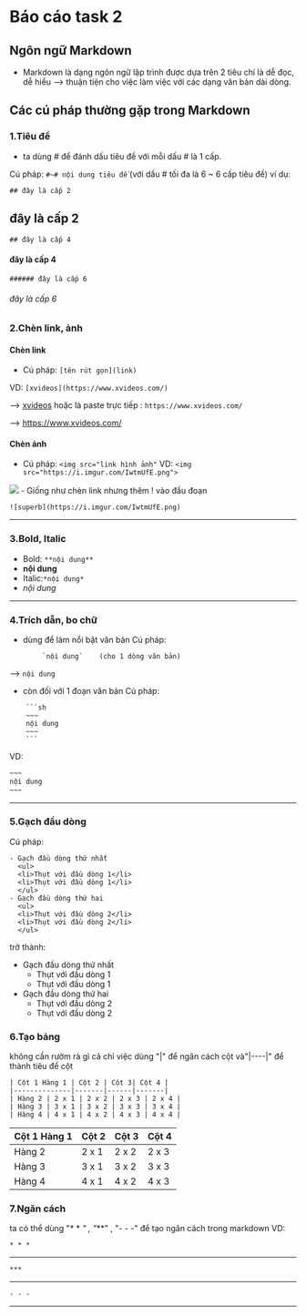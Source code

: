 # Báo cáo task 2
## Ngôn ngữ Markdown
+ Markdown là dạng ngôn ngữ lập trình được dựa trên 2 tiêu chí là dễ đọc, dễ hiểu
--> thuận tiện cho việc làm việc với các dạng văn bản dài dòng.

## Các cú pháp thường gặp trong Markdown

### 1.Tiêu đề
- ta dùng # để đánh dấu tiêu đề với mỗi dấu # là 1 cấp.

Cú pháp: `#~# nội dung tiêu đề` (với dấu # tối đa là 6 ~ 6 cấp tiêu đề)
ví dụ:

`## đây là cấp 2`
## đây là cấp 2
`## đây là cấp 4`
#### đây là cấp 4
`###### đây là cấp 6`
###### đây là cấp 6
### 2.Chèn link, ảnh
#### Chèn link
- Cú pháp: `[tên rút gọn](link)`

VD: `[xvideos](https://www.xvideos.com/)`

--> [xvideos](https://www.xvideos.com/)
hoặc là paste trực tiếp : 
`https://www.xvideos.com/`

--> https://www.xvideos.com/
#### Chèn ảnh
- Cú pháp: `<img src="link hình ảnh"`
VD: `<img src="https://i.imgur.com/IwtmUfE.png">`
<img src="https://i.imgur.com/IwtmUfE.png">
- Giống như chèn link nhưng thêm ! vào đầu đoạn

  `![superb](https://i.imgur.com/IwtmUfE.png)`

* * *
### 3.Bold, Italic

- Bold: `**nội dung**`
-	**nội dung**
- Italic:`*nội dung*`
-	*nội dung*
* * *
### 4.Trích dẫn, bo chữ

- dùng để làm nổi bật văn bản
Cú pháp:     

``` 
        `nội dung`    (cho 1 dòng văn bản)
```

-->     `nội dung`
- còn đối với 1 đoạn văn bản 
Cú pháp: 
```
    ```sh
    ~~~
    nội dung
    ~~~
    ```
```
VD:
```sh
~~~
nội dung
~~~
```
* * *
### 5.Gạch đầu dòng
Cú pháp:
```
- Gạch đầu dòng thứ nhất
  <ul>
  <li>Thụt với đầu dòng 1</li>
  <li>Thụt với đầu dòng 1</li>
  </ul>
- Gạch đầu dòng thứ hai
  <ul>
  <li>Thụt với đầu dòng 2</li>
  <li>Thụt với đầu dòng 2</li>
  </ul>
```
trở thành:
- Gạch đầu dòng thứ nhất
  <ul>
  <li>Thụt với đầu dòng 1</li>
  <li>Thụt với đầu dòng 1</li>
  </ul>
- Gạch đầu dòng thứ hai
  <ul>
  <li>Thụt với đầu dòng 2</li>
  <li>Thụt với đầu dòng 2</li>
  </ul>
### 6.Tạo bảng
không cần rườm rà gì cả chỉ việc dùng "|" để ngăn cách cột và"|----|" để thành tiêu để cột

```
| Cột 1 Hàng 1 | Cột 2 | Cột 3| Cột 4 |
|--------------|-------|------|-------|
| Hàng 2 | 2 x 1 | 2 x 2 | 2 x 3 | 2 x 4 |
| Hàng 3 | 3 x 1 | 3 x 2 | 3 x 3 | 3 x 4 |
| Hàng 4 | 4 x 1 | 4 x 2 | 4 x 3 | 4 x 4 |
 ```
 | Cột 1 Hàng 1 | Cột 2 | Cột 3| Cột 4 |
|--------------|-------|------|-------|
| Hàng 2 | 2 x 1 | 2 x 2 | 2 x 3 | 2 x 4 |
| Hàng 3 | 3 x 1 | 3 x 2 | 3 x 3 | 3 x 4 |
| Hàng 4 | 4 x 1 | 4 x 2 | 4 x 3 | 4 x 4 |
### 7.Ngăn cách
ta có thể dùng "* * *" , "***" , "- - -" để tạo ngăn cách trong markdown
VD:

`* * *`
* * *
`***`
***
`- - -`
- - -